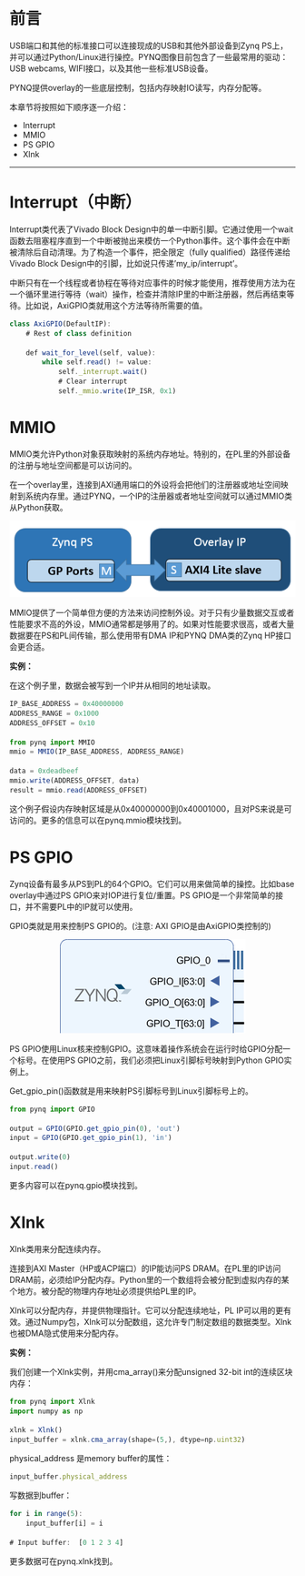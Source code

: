 # 前言

USB端口和其他的标准接口可以连接现成的USB和其他外部设备到Zynq PS上，并可以通过Python/Linux进行操控。PYNQ图像目前包含了一些最常用的驱动：USB webcams, WIFI接口，以及其他一些标准USB设备。

PYNQ提供overlay的一些底层控制，包括内存映射IO读写，内存分配等。

本章节将按照如下顺序逐一介绍：

- Interrupt
- MMIO
- PS GPIO
- Xlnk

------

# Interrupt（中断）

Interrupt类代表了Vivado Block Design中的单一中断引脚。它通过使用一个wait函数去阻塞程序直到一个中断被抛出来模仿一个Python事件。这个事件会在中断被清除后自动清理。为了构造一个事件，把全限定（fully qualified）路径传递给Vivado Block Design中的引脚，比如说只传递’my_ip/interrupt’。

中断只有在一个线程或者协程在等待对应事件的时候才能使用，推荐使用方法为在一个循环里进行等待（wait）操作，检查并清除IP里的中断注册器，然后再结束等待。比如说，AxiGPIO类就用这个方法等待所需要的值。

```javascript
class AxiGPIO(DefaultIP):
    # Rest of class definition
 
    def wait_for_level(self, value):
        while self.read() != value:
            self._interrupt.wait()
            # Clear interrupt
            self._mmio.write(IP_ISR, 0x1)
```



# MMIO

MMIO类允许Python对象获取映射的系统内存地址。特别的，在PL里的外部设备的注册与地址空间都是可以访问的。

在一个overlay里，连接到AXI通用端口的外设将会把他们的注册器或地址空间映射到系统内存里。通过PYNQ，一个IP的注册器或者地址空间就可以通过MMIO类从Python获取。

<p align="center">
<img src ="images/Chapter_07/53.png">
</p>
<p align = "center">
<i></i>
</p>

MMIO提供了一个简单但方便的方法来访问控制外设。对于只有少量数据交互或者性能要求不高的外设，MMIO通常都是够用了的。如果对性能要求很高，或者大量数据要在PS和PL间传输，那么使用带有DMA IP和PYNQ DMA类的Zynq HP接口会更合适。

**实例：**

在这个例子里，数据会被写到一个IP并从相同的地址读取。

```javascript
IP_BASE_ADDRESS = 0x40000000
ADDRESS_RANGE = 0x1000
ADDRESS_OFFSET = 0x10
 
from pynq import MMIO
mmio = MMIO(IP_BASE_ADDRESS, ADDRESS_RANGE)
 
data = 0xdeadbeef
mmio.write(ADDRESS_OFFSET, data)
result = mmio.read(ADDRESS_OFFSET)
```

这个例子假设内存映射区域是从0x40000000到0x40001000，且对PS来说是可访问的。更多的信息可以在pynq.mmio模块找到。



# PS GPIO

Zynq设备有最多从PS到PL的64个GPIO。它们可以用来做简单的操控。比如base overlay中通过PS GPIO来对IOP进行复位/重置。PS GPIO是一个非常简单的接口，并不需要PL中的IP就可以使用。

GPIO类就是用来控制PS GPIO的。(注意: AXI GPIO是由AxiGPIO类控制的)

<p align="center">
<img src ="images/Chapter_07/54.png">
</p>
<p align = "center">
<i></i>
</p>
PS GPIO使用Linux核来控制GPIO。这意味着操作系统会在运行时给GPIO分配一个标号。在使用PS GPIO之前，我们必须把Linux引脚标号映射到Python GPIO实例上。

Get_gpio_pin()函数就是用来映射PS引脚标号到Linux引脚标号上的。

```javascript
from pynq import GPIO

output = GPIO(GPIO.get_gpio_pin(0), 'out')
input = GPIO(GPIO.get_gpio_pin(1), 'in')
 
output.write(0)
input.read()
```

更多内容可以在pynq.gpio模块找到。



# Xlnk

Xlnk类用来分配连续内存。

连接到AXI Master（HP或ACP端口）的IP能访问PS DRAM。在PL里的IP访问DRAM前，必须给IP分配内存。Python里的一个数组将会被分配到虚拟内存的某个地方。被分配的物理内存地址必须提供给PL里的IP。

Xlnk可以分配内存，并提供物理指针。它可以分配连续地址，PL IP可以用的更有效。通过Numpy包，Xlnk可以分配数组，这允许专门制定数组的数据类型。Xlnk也被DMA隐式使用来分配内存。

**实例：**

我们创建一个Xlnk实例，并用cma_array()来分配unsigned 32-bit int的连续区块内存：

```javascript
from pynq import Xlnk
import numpy as np
 
xlnk = Xlnk()
input_buffer = xlnk.cma_array(shape=(5,), dtype=np.uint32)
```

physical_address 是memory buffer的属性：

```javascript
input_buffer.physical_address
```

写数据到buffer：

```javascript
for i in range(5):
    input_buffer[i] = i
 
# Input buffer:  [0 1 2 3 4]
```

更多数据可在pynq.xlnk找到。
